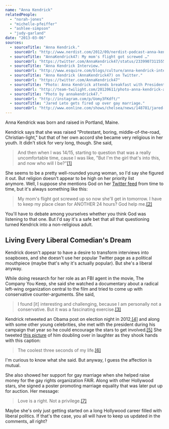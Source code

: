 ```yaml
---
name: "Anna Kendrick"
relatedPeople:
  - "norah-jones"
  - "michelle-pfeiffer"
  - "ashlee-simpson"
  - "judy-garland"
date: "2013-03-06"
sources:
  - sourceTitle: "Anna Kendrick."
    sourceUrl: "http://www.nerdist.com/2012/09/nerdist-podcast-anna-kendrick/"
  - sourceTitle: "AnnaKendrick47: My mom's flight got screwed …"
    sourceUrl: "https://twitter.com/AnnaKendrick47/status/233990731155525632"
  - sourceTitle: "Anna Kendrick Interview."
    sourceUrl: "http://www.esquire.com/blogs/culture/anna-kendrick-interview-12614228"
  - sourceTitle: "Anna Kendrick (AnnaKendrick47) on Twitter."
    sourceUrl: "https://twitter.com/AnnaKendrick47"
  - sourceTitle: "Photo: Anna Kendrick attends breakfast with President Obama."
    sourceUrl: "http://team-twilight.com/20120611/photo-anna-kendrick-attends-breakfast-with-president-obama/"
  - sourceTitle: "Photo by annakendrick47."
    sourceUrl: "http://instagram.com/p/Uomy3FKdft/"
  - sourceTitle: "Jared Leto gets fired up over gay marriage."
    sourceUrl: "http://www.eonline.com/shows/chelsea/news/148781/jared-leto-gets-fired-up-over-gay-marriage"
---
```


Anna Kendrick was born and raised in Portland, Maine.

Kendrick says that she was raised "Protestant, boring, middle-of-the-road, Christian-light," but that of her own accord she became very religious in her youth. It didn't stick for very long, though. She said,

>And then when I was 14/15, starting to question that was a really uncomfortable time, cause I was like, "But I'm the girl that's into this, and now who will I be?"<a class="source-citation" href="http://www.nerdist.com/2012/09/nerdist-podcast-anna-kendrick/" title="Anna Kendrick.">[1]</a>

She seems to be a pretty well-rounded young woman, so I'd say she figured it out. But religion doesn't appear to be high on her priority list anymore. Well, I suppose she mentions God on her [Twitter feed](https://twitter.com/AnnaKendrick47) from time to time, but it's always something like this:

>My mom's flight got screwed up so now she'll get in tomorrow. I have to keep my place clean for ANOTHER 24 hours? God help me.<a class="source-citation" href="https://twitter.com/AnnaKendrick47/status/233990731155525632" title="AnnaKendrick47: My mom&apos;s flight got screwed …">[2]</a>

You'll have to debate among yourselves whether you think God was listening to that one. But I'd say it's a safe bet that all that questioning turned Kendrick into a non-religious adult.


## Living Every Liberal Comedian's Dream

Kendrick doesn't appear to have a desire to transform interviews into soapboxes, and she doesn't use her popular Twitter page as a political mouthpiece (maybe that's why it's actually popular). But she's a liberal anyway.

While doing research for her role as an FBI agent in the movie, The Company You Keep, she said she watched a documentary about a radical left-wing organization central to the film and tried to come up with conservative counter-arguments. She said,

>I found [it] interesting and challenging, because I am personally not a conservative. But it was a fascinating exercise.<a class="source-citation" href="http://www.esquire.com/blogs/culture/anna-kendrick-interview-12614228" title="Anna Kendrick Interview.">[3]</a>

Kendrick retweeted an Obama post on election night in 2012,<a class="source-citation" href="https://twitter.com/AnnaKendrick47" title="Anna Kendrick (AnnaKendrick47) on Twitter.">[4]</a> and along with some other young celebrities, she met with the president during his campaign that year so he could encourage the stars to get involved.<a class="source-citation" href="http://team-twilight.com/20120611/photo-anna-kendrick-attends-breakfast-with-president-obama/" title="Photo: Anna Kendrick attends breakfast with President Obama.">[5]</a> She tweeted [this picture](http://instagram.com/p/Uomy3FKdft/) of him doubling over in laughter as they shook hands with this caption:

>The coolest three seconds of my life.<a class="source-citation" href="http://instagram.com/p/Uomy3FKdft/" title="Photo by annakendrick47.">[6]</a>

I'm curious to know what she said. But anyway, I guess the affection is mutual.

She also showed her support for gay marriage when she helped raise money for the gay rights organization FAIR. Along with other Hollywood stars, she signed a poster promoting marriage equality that was later put up for auction. Her message:

>Love is a right. Not a privilege.<a class="source-citation" href="http://www.eonline.com/shows/chelsea/news/148781/jared-leto-gets-fired-up-over-gay-marriage" title="Jared Leto gets fired up over gay marriage.">[7]</a>

Maybe she's only just getting started on a long Hollywood career filled with liberal politics. If that's the case, you all will have to keep us updated in the comments, all right?